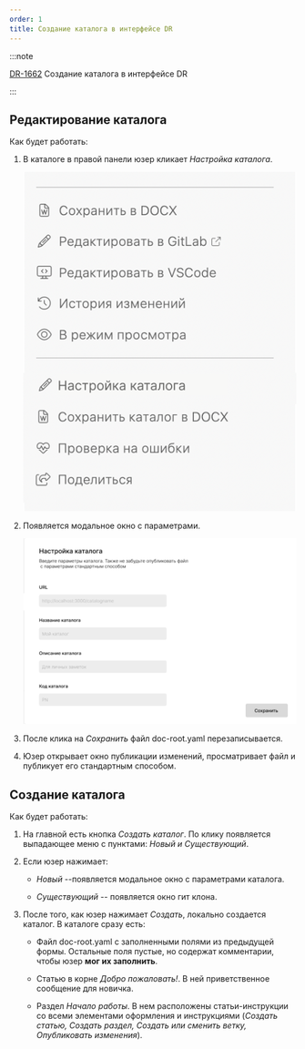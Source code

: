 ```yaml
---
order: 1
title: Создание каталога в интерфейсе DR
---
```


:::note 

[DR-1662](https://support.ics-it.ru/issue/DR-1662) Создание каталога в интерфейсе DR

:::

## Редактирование каталога

Как будет работать:

1. В каталоге в правой панели юзер кликает *Настройка каталога*.

   ![](./../../IDE/Q2/catalog_1.png)

2. Появляется модальное окно с параметрами.

   ![](./../../IDE/Q2/catalog_2.png)

3. После клика на *Сохранить* файл doc-root.yaml перезаписывается.

4. Юзер открывает окно публикации изменений, просматривает файл и публикует его стандартным способом.

## Создание каталога

Как будет работать:

1. На главной есть кнопка *Создать каталог*. По клику появляется выпадающее меню с пунктами: *Новый и Существующий*.

2. Если юзер нажимает:

   -  *Новый* --появляется модальное окно с параметрами каталога.

   -  *Существующий* -- появляется окно гит клона.

3. После того, как юзер нажимает *Создать*, локально создается каталог. В каталоге сразу есть:

   -  Файл doc-root.yaml с заполненными полями из предыдущей формы. Остальные поля пустые, но содержат комментарии, чтобы юзер **мог их заполнить**.

   -  Статью в корне *Добро пожаловать!*. В ней приветственное сообщение для новичка.

   -  Раздел *Начало работы*. В нем расположены статьи-инструкции со всеми элементами оформления и инструкциями (*Создать статью, Создать раздел, Создать или сменить ветку, Опубликовать изменения*).